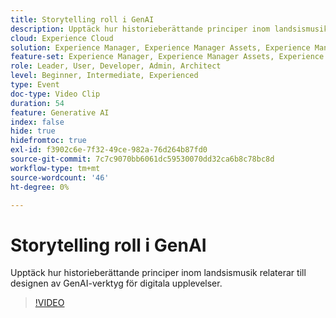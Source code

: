 ```yaml
---
title: Storytelling roll i GenAI
description: Upptäck hur historieberättande principer inom landsismusik relaterar till designen av GenAI-verktyg för digitala upplevelser.
cloud: Experience Cloud
solution: Experience Manager, Experience Manager Assets, Experience Manager Forms, Experience Manager Sites
feature-set: Experience Manager, Experience Manager Assets, Experience Manager Forms, Experience Manager Sites
role: Leader, User, Developer, Admin, Architect
level: Beginner, Intermediate, Experienced
type: Event
doc-type: Video Clip
duration: 54
feature: Generative AI
index: false
hide: true
hidefromtoc: true
exl-id: f3902c6e-7f32-49ce-982a-76d264b87fd0
source-git-commit: 7c7c9070bb6061dc59530070dd32ca6b8c78bc8d
workflow-type: tm+mt
source-wordcount: '46'
ht-degree: 0%

---
```


# Storytelling roll i GenAI

Upptäck hur historieberättande principer inom landsismusik relaterar till designen av GenAI-verktyg för digitala upplevelser.

>[!VIDEO](https://video.tv.adobe.com/v/3459229/?learn=on&enablevpops)
